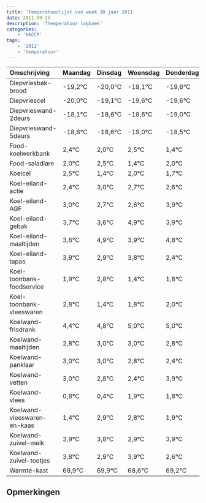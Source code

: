 ```yaml
---
title: 'Temperatuurlijst van week 38 jaar 2011'
date: 2011-09-25
description: 'Themperatuur logboek'
categories:
    - 'HACCP'
tags:
    - '2011'
    - 'temperatuur'
---
```

|Omschrijving|Maandag|Dinsdag|Woensdag|Donderdag|Vrijdag|Zaterdag|Zondag|
|:---|:---|:---|:---|:---|:---|:---|:---|
|Diepvriesbak-brood|-19,2°C|-20,0°C|-19,1°C|-19,6°C|-19,6°C|-20,0°C|-19,5°C|
|Diepvriescel|-20,0°C|-19,1°C|-19,6°C|-19,6°C|-20,0°C|-19,5°C|-20,6°C|
|Diepvrieswand-2deurs|-18,1°C|-18,6°C|-18,6°C|-19,0°C|-18,5°C|-19,6°C|-19,0°C|
|Diepvrieswand-5deurs|-18,6°C|-18,6°C|-19,0°C|-18,5°C|-19,6°C|-19,0°C|-19,3°C|
|Food-koelwerkbank|2,4°C|2,0°C|2,5°C|1,4°C|2,0°C|1,7°C|1,6°C|
|Food-saladiare|2,0°C|2,5°C|1,4°C|2,0°C|1,7°C|1,6°C|2,9°C|
|Koelcel|2,5°C|1,4°C|2,0°C|1,7°C|1,6°C|2,9°C|1,9°C|
|Koel-eiland-actie|2,4°C|3,0°C|2,7°C|2,6°C|3,9°C|2,9°C|3,8°C|
|Koel-eiland-AGF|3,0°C|2,7°C|2,6°C|3,9°C|2,9°C|3,8°C|2,4°C|
|Koel-eiland-gebak|3,7°C|3,6°C|4,9°C|3,9°C|4,8°C|3,4°C|3,8°C|
|Koel-eiland-maaltijden|3,6°C|4,9°C|3,9°C|4,8°C|3,4°C|3,8°C|4,0°C|
|Koel-eiland-tapas|3,9°C|2,9°C|3,8°C|2,4°C|2,8°C|3,0°C|3,0°C|
|Koel-toonbank-foodservice|1,9°C|2,8°C|1,4°C|1,8°C|2,0°C|2,0°C|1,8°C|
|Koel-toonbank-vleeswaren|2,8°C|1,4°C|1,8°C|2,0°C|2,0°C|1,8°C|1,4°C|
|Koelwand-frisdrank|4,4°C|4,8°C|5,0°C|5,0°C|4,8°C|4,4°C|5,9°C|
|Koelwand-maaltijden|2,8°C|3,0°C|3,0°C|2,8°C|2,4°C|3,9°C|3,8°C|
|Koelwand-panklaar|3,0°C|3,0°C|2,8°C|2,4°C|3,9°C|3,8°C|2,9°C|
|Koelwand-vetten|3,0°C|2,8°C|2,4°C|3,9°C|3,8°C|2,9°C|3,9°C|
|Koelwand-vlees|0,8°C|0,4°C|1,9°C|1,8°C|0,9°C|1,9°C|0,6°C|
|Koelwand-vleeswaren-en-kaas|1,4°C|2,9°C|2,8°C|1,9°C|2,9°C|1,6°C|2,2°C|
|Koelwand-zuivel-melk|3,9°C|3,8°C|2,9°C|3,9°C|2,6°C|3,2°C|2,7°C|
|Koelwand-zuivel-toetjes|3,8°C|2,9°C|3,9°C|2,6°C|3,2°C|2,7°C|3,0°C|
|Warmte-kast|68,9°C|69,9°C|68,6°C|69,2°C|68,7°C|69,0°C|69,1°C|

## Opmerkingen


